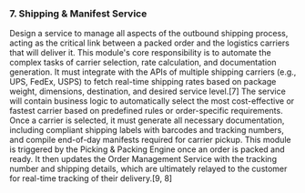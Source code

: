 ### 7. Shipping & Manifest Service
Design a service to manage all aspects of the outbound shipping process, acting as the critical link between a packed order and the logistics carriers that will deliver it. This module's core responsibility is to automate the complex tasks of carrier selection, rate calculation, and documentation generation. It must integrate with the APIs of multiple shipping carriers (e.g., UPS, FedEx, USPS) to fetch real-time shipping rates based on package weight, dimensions, destination, and desired service level.[7] The service will contain business logic to automatically select the most cost-effective or fastest carrier based on predefined rules or order-specific requirements. Once a carrier is selected, it must generate all necessary documentation, including compliant shipping labels with barcodes and tracking numbers, and compile end-of-day manifests required for carrier pickup. This module is triggered by the Picking & Packing Engine once an order is packed and ready. It then updates the Order Management Service with the tracking number and shipping details, which are ultimately relayed to the customer for real-time tracking of their delivery.[9, 8]